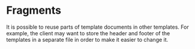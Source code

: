 # Fragments

It is possible to reuse parts of template documents in other templates. For example, the client
may want to store the header and footer of the templates in a separate file in order to make it
easier to change it.

